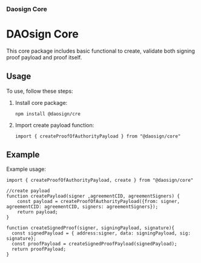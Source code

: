 ### Daosign Core

# DAOsign Core

This core package includes basic functional to create, validate both signing proof payload and proof itself.

## Usage

To use, follow these steps:

1. Install core package:
   ```
   npm install @daosign/cre
   ```

2. Import create payload function:
   ```
   import { createProofOfAuthorityPayload } from "@daosign/core"
   ```

## Example

Example usage:

```
import { createProofOfAuthorityPayload, create } from "@daosign/core"

//create payload
function createPayload(signer ,agreementCID, agreementSigners) {
    const payload = createProofOfAuthorityPayload({from: signer, agreementCID: agreementCID, signers: agreementSigners});
    return payload;
}

function createSignedProof(signer, signingPayload, signature){
  const signedPayload = { address:signer, data: signingPayload, sig: signature};
  const proofPayload = createSignedProofPayload(signedPayload);
  return proofPayload;
}

```
